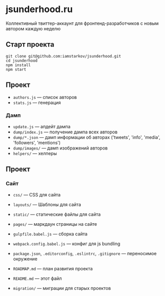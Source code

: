 # jsunderhood.ru

Коллективный твиттер-аккаунт для фронтенд-разработчиков с новым автором каждую неделю

## Старт проекта

    git clone git@github.com:iamstarkov/jsunderhood.git
    cd jsunderhood
    npm install
    npm start


## Проект

* `authors.js` — список авторов
* `stats.js` — генерация 

### Дамп

* `update.js` — апдейт дампа
* `dump/index.js` — получение дампа всех авторов
* `dump/*.json` — дамп информации об авторах ('tweets', 'info', 'media', 'followers', 'mentions')
* `dump/images/` — дамп изображений авторов
* `helpers/` — хелперы

## Проект



### Сайт

* `css/` — CSS для сайта
* `layouts/` — Шаблоны для сайта
* `static/` — статические файлы для сайта
* `pages/` — маркдаун страницы на сайте

* `gulpfile.babel.js` — сборка сайта
* `webpack.config.babel.js` — конфиг для js bundling
* `package.json`, `.editorconfig`, `.eslintrc`, `.gitignore` — переносимое окружение
* `ROADMAP.md` — план развития проекта
* `README.md` — этот файл

* `migration/` — миграции для старых проектов
